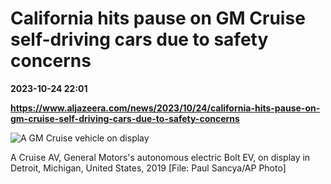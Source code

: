 # California hits pause on GM Cruise self-driving cars due to safety concerns

**2023-10-24 22:01**

**https://www.aljazeera.com/news/2023/10/24/california-hits-pause-on-gm-cruise-self-driving-cars-due-to-safety-concerns**

![A GM Cruise vehicle on display](https://www.aljazeera.com/wp-content/uploads/2023/10/AP20344651005946-1698179047.jpg?resize=770%2C513&quality=80)

A Cruise AV, General Motors's autonomous electric Bolt EV, on display in Detroit, Michigan, United States, 2019 \[File: Paul Sancya/AP Photo\]
